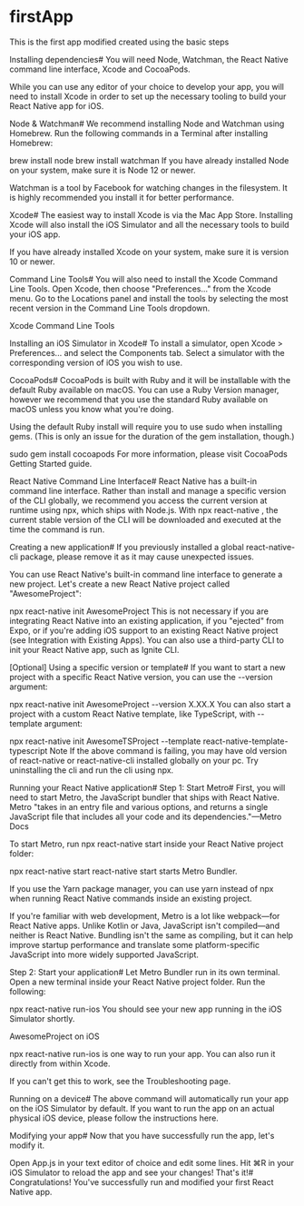 # firstApp
This is the first app modified created using the basic steps 

Installing dependencies#
You will need Node, Watchman, the React Native command line interface, Xcode and CocoaPods.

While you can use any editor of your choice to develop your app, you will need to install Xcode in order to set up the necessary tooling to build your React Native app for iOS.

Node & Watchman#
We recommend installing Node and Watchman using Homebrew. Run the following commands in a Terminal after installing Homebrew:

brew install node
brew install watchman
If you have already installed Node on your system, make sure it is Node 12 or newer.

Watchman is a tool by Facebook for watching changes in the filesystem. It is highly recommended you install it for better performance.

Xcode#
The easiest way to install Xcode is via the Mac App Store. Installing Xcode will also install the iOS Simulator and all the necessary tools to build your iOS app.

If you have already installed Xcode on your system, make sure it is version 10 or newer.

Command Line Tools#
You will also need to install the Xcode Command Line Tools. Open Xcode, then choose "Preferences..." from the Xcode menu. Go to the Locations panel and install the tools by selecting the most recent version in the Command Line Tools dropdown.

Xcode Command Line Tools

Installing an iOS Simulator in Xcode#
To install a simulator, open Xcode > Preferences... and select the Components tab. Select a simulator with the corresponding version of iOS you wish to use.

CocoaPods#
CocoaPods is built with Ruby and it will be installable with the default Ruby available on macOS. You can use a Ruby Version manager, however we recommend that you use the standard Ruby available on macOS unless you know what you're doing.

Using the default Ruby install will require you to use sudo when installing gems. (This is only an issue for the duration of the gem installation, though.)

sudo gem install cocoapods
For more information, please visit CocoaPods Getting Started guide.

React Native Command Line Interface#
React Native has a built-in command line interface. Rather than install and manage a specific version of the CLI globally, we recommend you access the current version at runtime using npx, which ships with Node.js. With npx react-native <command>, the current stable version of the CLI will be downloaded and executed at the time the command is run.

Creating a new application#
If you previously installed a global react-native-cli package, please remove it as it may cause unexpected issues.

You can use React Native's built-in command line interface to generate a new project. Let's create a new React Native project called "AwesomeProject":

npx react-native init AwesomeProject
This is not necessary if you are integrating React Native into an existing application, if you "ejected" from Expo, or if you're adding iOS support to an existing React Native project (see Integration with Existing Apps). You can also use a third-party CLI to init your React Native app, such as Ignite CLI.

[Optional] Using a specific version or template#
If you want to start a new project with a specific React Native version, you can use the --version argument:

npx react-native init AwesomeProject --version X.XX.X
You can also start a project with a custom React Native template, like TypeScript, with --template argument:

npx react-native init AwesomeTSProject --template react-native-template-typescript
Note If the above command is failing, you may have old version of react-native or react-native-cli installed globally on your pc. Try uninstalling the cli and run the cli using npx.

Running your React Native application#
Step 1: Start Metro#
First, you will need to start Metro, the JavaScript bundler that ships with React Native. Metro "takes in an entry file and various options, and returns a single JavaScript file that includes all your code and its dependencies."—Metro Docs

To start Metro, run npx react-native start inside your React Native project folder:

npx react-native start
react-native start starts Metro Bundler.

If you use the Yarn package manager, you can use yarn instead of npx when running React Native commands inside an existing project.

If you're familiar with web development, Metro is a lot like webpack—for React Native apps. Unlike Kotlin or Java, JavaScript isn't compiled—and neither is React Native. Bundling isn't the same as compiling, but it can help improve startup performance and translate some platform-specific JavaScript into more widely supported JavaScript.

Step 2: Start your application#
Let Metro Bundler run in its own terminal. Open a new terminal inside your React Native project folder. Run the following:

npx react-native run-ios
You should see your new app running in the iOS Simulator shortly.

AwesomeProject on iOS

npx react-native run-ios is one way to run your app. You can also run it directly from within Xcode.

If you can't get this to work, see the Troubleshooting page.

Running on a device#
The above command will automatically run your app on the iOS Simulator by default. If you want to run the app on an actual physical iOS device, please follow the instructions here.

Modifying your app#
Now that you have successfully run the app, let's modify it.

Open App.js in your text editor of choice and edit some lines.
Hit ⌘R in your iOS Simulator to reload the app and see your changes!
That's it!#
Congratulations! You've successfully run and modified your first React Native app.
